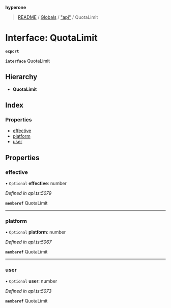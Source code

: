 **hyperone**

> [README](../README.md) / [Globals](../globals.md) / ["api"](../modules/_api_.md) / QuotaLimit

# Interface: QuotaLimit

**`export`** 

**`interface`** QuotaLimit

## Hierarchy

* **QuotaLimit**

## Index

### Properties

* [effective](_api_.quotalimit.md#effective)
* [platform](_api_.quotalimit.md#platform)
* [user](_api_.quotalimit.md#user)

## Properties

### effective

• `Optional` **effective**: number

*Defined in api.ts:5079*

**`memberof`** QuotaLimit

___

### platform

• `Optional` **platform**: number

*Defined in api.ts:5067*

**`memberof`** QuotaLimit

___

### user

• `Optional` **user**: number

*Defined in api.ts:5073*

**`memberof`** QuotaLimit
